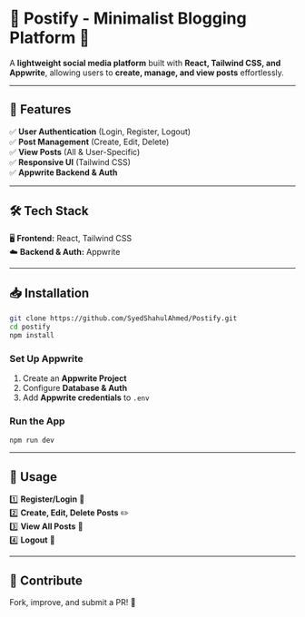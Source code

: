 # **📌 Postify - Minimalist Blogging Platform** 🚀  

A **lightweight social media platform** built with **React, Tailwind CSS, and Appwrite**, allowing users to **create, manage, and view posts** effortlessly.  

---

## **🚀 Features**  
✅ **User Authentication** (Login, Register, Logout)  
✅ **Post Management** (Create, Edit, Delete)  
✅ **View Posts** (All & User-Specific)  
✅ **Responsive UI** (Tailwind CSS)  
✅ **Appwrite Backend & Auth**  

---

## **🛠 Tech Stack**  
🖥 **Frontend:** React, Tailwind CSS  
☁️ **Backend & Auth:** Appwrite  

---

## **📥 Installation**  
```bash
git clone https://github.com/SyedShahulAhmed/Postify.git
cd postify  
npm install  
```

### **Set Up Appwrite**  
1. Create an **Appwrite Project**  
2. Configure **Database & Auth**  
3. Add **Appwrite credentials** to `.env`  

### **Run the App**  
```bash
npm run dev  
```

---

## **📖 Usage**  
1️⃣ **Register/Login** 🔑  
2️⃣ **Create, Edit, Delete Posts** ✏️  
3️⃣ **View All Posts** 👀  
4️⃣ **Logout** 🚪  

---

## **🤝 Contribute**  
Fork, improve, and submit a PR! 🚀  

